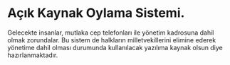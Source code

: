 # Açık Kaynak Oylama Sistemi.

Gelecekte insanlar, mutlaka cep telefonları ile yönetim kadrosuna dahil olmak zorundalar. Bu sistem de halkların milletvekillerini
elimine ederek yönetime dahil olması durumunda kullanılacak yazılıma kaynak olsun diye hazırlanmaktadır.
